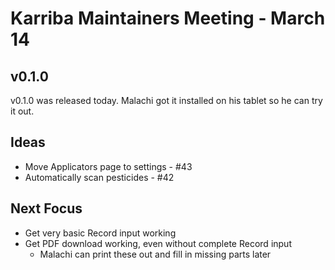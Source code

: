 # Karriba Maintainers Meeting - March 14

## v0.1.0

v0.1.0 was released today. Malachi got it installed on his tablet so he can try it out.

## Ideas

- Move Applicators page to settings - #43
- Automatically scan pesticides - #42

## Next Focus

- Get very basic Record input working
- Get PDF download working, even without complete Record input
    - Malachi can print these out and fill in missing parts later
